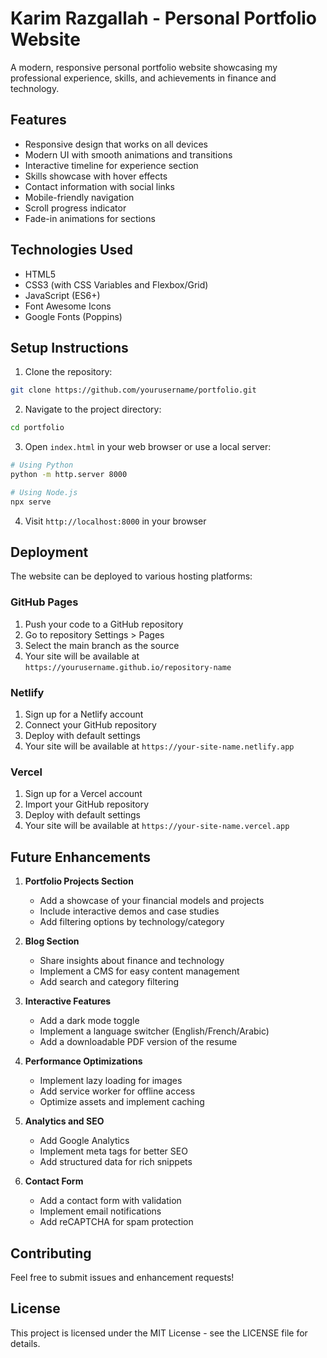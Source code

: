 # Karim Razgallah - Personal Portfolio Website

A modern, responsive personal portfolio website showcasing my professional experience, skills, and achievements in finance and technology.

## Features

- Responsive design that works on all devices
- Modern UI with smooth animations and transitions
- Interactive timeline for experience section
- Skills showcase with hover effects
- Contact information with social links
- Mobile-friendly navigation
- Scroll progress indicator
- Fade-in animations for sections

## Technologies Used

- HTML5
- CSS3 (with CSS Variables and Flexbox/Grid)
- JavaScript (ES6+)
- Font Awesome Icons
- Google Fonts (Poppins)

## Setup Instructions

1. Clone the repository:

```bash
git clone https://github.com/yourusername/portfolio.git
```

2. Navigate to the project directory:

```bash
cd portfolio
```

3. Open `index.html` in your web browser or use a local server:

```bash
# Using Python
python -m http.server 8000

# Using Node.js
npx serve
```

4. Visit `http://localhost:8000` in your browser

## Deployment

The website can be deployed to various hosting platforms:

### GitHub Pages

1. Push your code to a GitHub repository
2. Go to repository Settings > Pages
3. Select the main branch as the source
4. Your site will be available at `https://yourusername.github.io/repository-name`

### Netlify

1. Sign up for a Netlify account
2. Connect your GitHub repository
3. Deploy with default settings
4. Your site will be available at `https://your-site-name.netlify.app`

### Vercel

1. Sign up for a Vercel account
2. Import your GitHub repository
3. Deploy with default settings
4. Your site will be available at `https://your-site-name.vercel.app`

## Future Enhancements

1. **Portfolio Projects Section**

   - Add a showcase of your financial models and projects
   - Include interactive demos and case studies
   - Add filtering options by technology/category

2. **Blog Section**

   - Share insights about finance and technology
   - Implement a CMS for easy content management
   - Add search and category filtering

3. **Interactive Features**

   - Add a dark mode toggle
   - Implement a language switcher (English/French/Arabic)
   - Add a downloadable PDF version of the resume

4. **Performance Optimizations**

   - Implement lazy loading for images
   - Add service worker for offline access
   - Optimize assets and implement caching

5. **Analytics and SEO**

   - Add Google Analytics
   - Implement meta tags for better SEO
   - Add structured data for rich snippets

6. **Contact Form**
   - Add a contact form with validation
   - Implement email notifications
   - Add reCAPTCHA for spam protection

## Contributing

Feel free to submit issues and enhancement requests!

## License

This project is licensed under the MIT License - see the LICENSE file for details.
